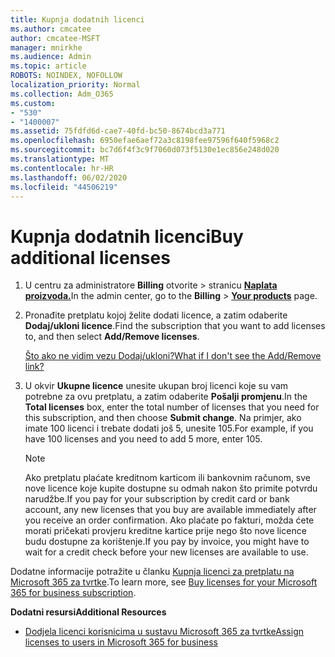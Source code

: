 ```yaml
---
title: Kupnja dodatnih licenci
ms.author: cmcatee
author: cmcatee-MSFT
manager: mnirkhe
ms.audience: Admin
ms.topic: article
ROBOTS: NOINDEX, NOFOLLOW
localization_priority: Normal
ms.collection: Adm_O365
ms.custom:
- "530"
- "1400007"
ms.assetid: 75fdfd6d-cae7-40fd-bc50-8674bcd3a771
ms.openlocfilehash: 6950efae6aef72a3c8198fee97596f640f5968c2
ms.sourcegitcommit: bc7d6f4f3c9f7060d073f5130e1ec856e248d020
ms.translationtype: MT
ms.contentlocale: hr-HR
ms.lasthandoff: 06/02/2020
ms.locfileid: "44506219"
---
```

# <a name="buy-additional-licenses"></a><span data-ttu-id="3a37b-102">Kupnja dodatnih licenci</span><span class="sxs-lookup"><span data-stu-id="3a37b-102">Buy additional licenses</span></span>

1. <span data-ttu-id="3a37b-103">U centru za administratore **Billing** otvorite \> stranicu **[Naplata proizvoda.](https://go.microsoft.com/fwlink/p/?linkid=842054)**</span><span class="sxs-lookup"><span data-stu-id="3a37b-103">In the admin center, go to the **Billing** \> **[Your products](https://go.microsoft.com/fwlink/p/?linkid=842054)** page.</span></span>

2. <span data-ttu-id="3a37b-104">Pronađite pretplatu kojoj želite dodati licence, a zatim odaberite **Dodaj/ukloni licence**.</span><span class="sxs-lookup"><span data-stu-id="3a37b-104">Find the subscription that you want to add licenses to, and then select **Add/Remove licenses**.</span></span>

    [<span data-ttu-id="3a37b-105">Što ako ne vidim vezu Dodaj/ukloni?</span><span class="sxs-lookup"><span data-stu-id="3a37b-105">What if I don't see the Add/Remove link?</span></span>](https://docs.microsoft.com/microsoft-365/commerce/licenses/buy-licenses)

3. <span data-ttu-id="3a37b-106">U okvir **Ukupne licence** unesite ukupan broj licenci koje su vam potrebne za ovu pretplatu, a zatim odaberite **Pošalji promjenu**.</span><span class="sxs-lookup"><span data-stu-id="3a37b-106">In the **Total licenses** box, enter the total number of licenses that you need for this subscription, and then choose **Submit change**.</span></span> <span data-ttu-id="3a37b-107">Na primjer, ako imate 100 licenci i trebate dodati još 5, unesite 105.</span><span class="sxs-lookup"><span data-stu-id="3a37b-107">For example, if you have 100 licenses and you need to add 5 more, enter 105.</span></span>

    > [!NOTE]
    > <span data-ttu-id="3a37b-108">Ako pretplatu plaćate kreditnom karticom ili bankovnim računom, sve nove licence koje kupite dostupne su odmah nakon što primite potvrdu narudžbe.</span><span class="sxs-lookup"><span data-stu-id="3a37b-108">If you pay for your subscription by credit card or bank account, any new licenses that you buy are available immediately after you receive an order confirmation.</span></span> <span data-ttu-id="3a37b-109">Ako plaćate po fakturi, možda ćete morati pričekati provjeru kreditne kartice prije nego što nove licence budu dostupne za korištenje.</span><span class="sxs-lookup"><span data-stu-id="3a37b-109">If you pay by invoice, you might have to wait for a credit check before your new licenses are available to use.</span></span>

<span data-ttu-id="3a37b-110">Dodatne informacije potražite u članku [Kupnja licenci za pretplatu na Microsoft 365 za tvrtke](https://docs.microsoft.com/microsoft-365/commerce/licenses/buy-licenses).</span><span class="sxs-lookup"><span data-stu-id="3a37b-110">To learn more, see [Buy licenses for your Microsoft 365 for business subscription](https://docs.microsoft.com/microsoft-365/commerce/licenses/buy-licenses).</span></span>  

<span data-ttu-id="3a37b-111">**Dodatni resursi**</span><span class="sxs-lookup"><span data-stu-id="3a37b-111">**Additional Resources**</span></span>

- [<span data-ttu-id="3a37b-112">Dodjela licenci korisnicima u sustavu Microsoft 365 za tvrtke</span><span class="sxs-lookup"><span data-stu-id="3a37b-112">Assign licenses to users in Microsoft 365 for business</span></span>](https://docs.microsoft.com/microsoft-365/admin/add-users/add-users)